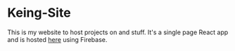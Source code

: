 # Keing-Site

This is my website to host projects on and stuff. It's a single page React app and is hosted [here](https://keingtobin.com) using Firebase. 